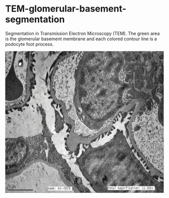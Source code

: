 # TEM-glomerular-basement-segmentation
Segmentation in Transmission Electron Microscopy (TEM). The green area is the glomerular basement membrane and each colored contour line is a podocyte foot process.

<p align="center">
 <img src="https://github.com/danielsnider/cell-bio/blob/master/images/EMResults2.gif?raw=true" height="450px">
</p>

